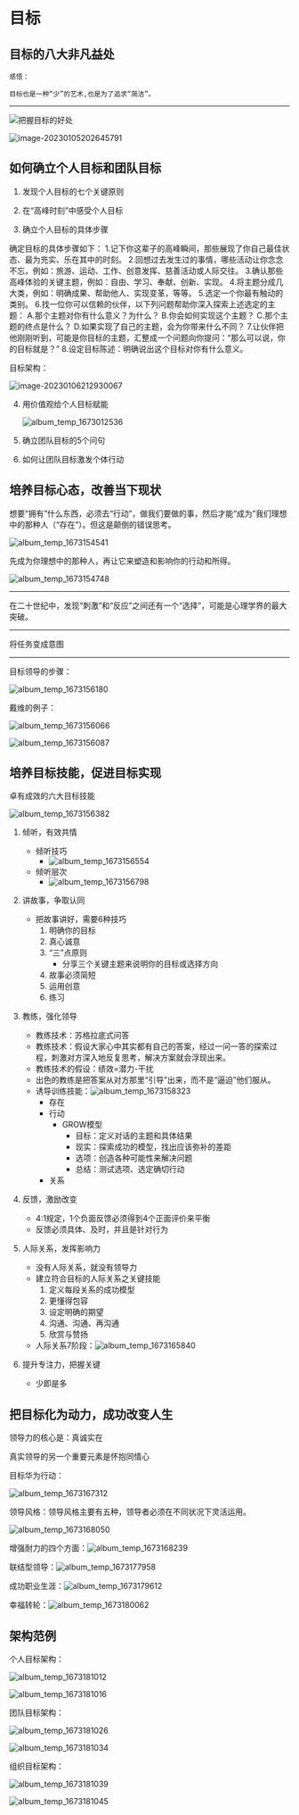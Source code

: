 # 目标
## 目标的八大非凡益处

```
感悟：

目标也是一种“少”的艺术,也是为了追求“简洁”。

```

---

![把握目标的好处](.assets/目标/把握目标的好处.png)

![image-20230105202645791](.assets/目标/image-20230105202645791.png)

## 如何确立个人目标和团队目标

1. 发现个人目标的七个关键原则

2. 在“高峰时刻”中感受个人目标

3. 确立个人目标的具体步骤

确定目标的具体步骤如下：
1.记下你这辈子的高峰瞬间，那些展现了你自己最佳状态、最为充实、乐在其中的时刻。
2.回想过去发生过的事情，哪些活动让你念念不忘，例如：旅游、运动、工作、创意发挥、慈善活动或人际交往。
3.确认那些高峰体验的关键主题，例如：自由、学习、奉献、创新、实现。
4.将主题分成几大类，例如：明确成果、帮助他人、实现变革，等等。
5.选定一个你最有触动的类别。
6.找一位你可以信赖的伙伴，以下列问题帮助你深入探索上述选定的主题：
A.那个主题对你有什么意义？为什么？
B.你会如何实现这个主题？
C.那个主题的终点是什么？
D.如果实现了自己的主题，会为你带来什么不同？
7.让伙伴把他刚刚听到，可能是你目标的主题，汇整成一个问题向你提问：“那么可以说，你的目标就是？”
8.设定目标陈述：明确说出这个目标对你有什么意义。

目标架构：

![image-20230106212930067](.assets/目标/image-20230106212930067.png)

4. 用价值观给个人目标赋能

   ![album_temp_1673012536](.assets/目标/album_temp_1673012536.png)

5. 确立团队目标的5个问句

6. 如何让团队目标激发个体行动

## 培养目标心态，改善当下现状

想要“拥有”什么东西，必须去“行动”，做我们要做的事，然后才能“成为”我们理想中的那种人（“存在”）。但这是颠倒的错误思考。

![album_temp_1673154541](.assets/%E7%9B%AE%E6%A0%87/album_temp_1673154541.png)

先成为你理想中的那种人，再让它来塑造和影响你的行动和所得。

![album_temp_1673154748](.assets/%E7%9B%AE%E6%A0%87/album_temp_1673154748.png)

---

在二十世纪中，发现“刺激”和“反应”之间还有一个“选择”，可能是心理学界的最大突破。

---

将任务变成意图

---

目标领导的步骤：

![album_temp_1673156180](.assets/%E7%9B%AE%E6%A0%87/album_temp_1673156180.png)

戴维的例子：

![album_temp_1673156066](.assets/%E7%9B%AE%E6%A0%87/album_temp_1673156066.png)

![album_temp_1673156087](.assets/%E7%9B%AE%E6%A0%87/album_temp_1673156087.png)

## 培养目标技能，促进目标实现

卓有成效的六大目标技能

![album_temp_1673156382](.assets/%E7%9B%AE%E6%A0%87/album_temp_1673156382.png)

1. 倾听，有效共情

   * 倾听技巧
     * ![album_temp_1673156554](.assets/%E7%9B%AE%E6%A0%87/album_temp_1673156554.png)
   * 倾听层次
     * ![album_temp_1673156798](.assets/%E7%9B%AE%E6%A0%87/album_temp_1673156798.png)
2. 讲故事，争取认同
   * 把故事讲好，需要6种技巧
     1. 明确你的目标
     2. 真心诚意
     3. “三”点原则
        * 分享三个关键主题来说明你的目标或选择方向
     4. 故事必须简短
     5. 运用创意
     6. 练习
3. 教练，强化领导
   * 教练技术：苏格拉底式问答
   * 教练技术：假设大家心中其实都有自己的答案，经过一问一答的探索过程，刺激对方深入地反复思考，解决方案就会浮现出来。
   * 教练技术的假设：绩效=潜力-干扰
   * 出色的教练是把答案从对方那里“引导”出来，而不是“逼迫”他们服从。
   * 诱导训练技能：![album_temp_1673158323](.assets/%E7%9B%AE%E6%A0%87/album_temp_1673158323.png)
     * 存在
     * 行动
       * GROW模型
         * 目标：定义对话的主题和具体结果
         * 现实：探索成功的模型，找出应该弥补的差距
         * 选项：创造各种可能性来解决问题
         * 总结：测试选项、选定确切行动
     * 关系
4. 反馈，激励改变
   * 4:1规定，1个负面反馈必须得到4个正面评价来平衡
   * 反馈必须具体、及时，并且是针对行为
5. 人际关系，发挥影响力
   * 没有人际关系，就没有领导力
   * 建立符合目标的人际关系之关键技能
     1. 定义每段关系的成功模型
     2. 更懂得包容
     3. 设定明确的期望
     4. 沟通、沟通、再沟通
     5. 欣赏与赞扬
   * 人际关系7阶段：![album_temp_1673165840](.assets/%E7%9B%AE%E6%A0%87/album_temp_1673165840.png)
6. 提升专注力，把握关键
   * 少即是多

## 把目标化为动力，成功改变人生

领导力的核心是：真诚实在

真实领导的另一个重要元素是怀抱同情心

目标华为行动：

![album_temp_1673167312](.assets/%E7%9B%AE%E6%A0%87/album_temp_1673167312.png)

领导风格：领导风格主要有五种，领导者必须在不同状况下灵活运用。

![album_temp_1673168050](.assets/%E7%9B%AE%E6%A0%87/album_temp_1673168050.png)

增强耐力的四个方面：![album_temp_1673168239](.assets/%E7%9B%AE%E6%A0%87/album_temp_1673168239.png)

联结型领导：![album_temp_1673177958](.assets/%E7%9B%AE%E6%A0%87/album_temp_1673177958.png)

成功职业生涯：![album_temp_1673179612](.assets/%E7%9B%AE%E6%A0%87/album_temp_1673179612.png)

幸福转轮：![album_temp_1673180062](.assets/%E7%9B%AE%E6%A0%87/album_temp_1673180062.png)





## 架构范例

个人目标架构：

![album_temp_1673181012](.assets/%E7%9B%AE%E6%A0%87/album_temp_1673181012.png)

![album_temp_1673181016](.assets/%E7%9B%AE%E6%A0%87/album_temp_1673181016.png)

团队目标架构：

![album_temp_1673181026](.assets/%E7%9B%AE%E6%A0%87/album_temp_1673181026.png)

![album_temp_1673181034](.assets/%E7%9B%AE%E6%A0%87/album_temp_1673181034.png)

组织目标架构：

![album_temp_1673181039](.assets/%E7%9B%AE%E6%A0%87/album_temp_1673181039.png)

![album_temp_1673181045](.assets/%E7%9B%AE%E6%A0%87/album_temp_1673181045.png)
